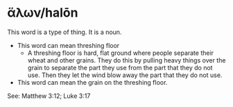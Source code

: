 # ἅλων/halōn
This word is a type of thing. It is a noun.
* This word can mean threshing floor
    * A threshing floor is hard, flat ground where people separate their wheat and other grains. They do this by pulling heavy things over the grain to separate the part they use from the part that they do not use. Then they let the wind blow away the part that they do not use.
* This word  can mean the grain on the threshing floor.

See: Matthew 3:12; Luke 3:17
